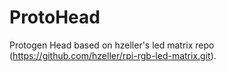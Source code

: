 # ProtoHead
Protogen Head based on hzeller's led matrix repo (https://github.com/hzeller/rpi-rgb-led-matrix.git).
